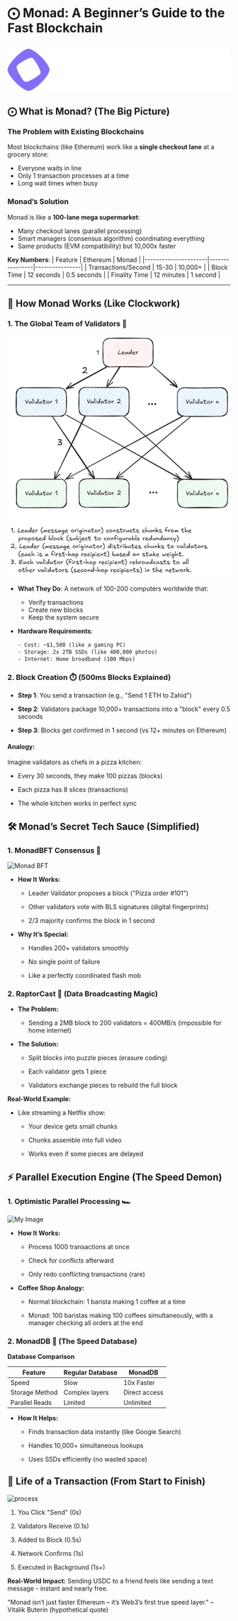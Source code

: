 # ⨀ Monad: A Beginner’s Guide to the Fast Blockchain
![My Image](MonadLogo.png)
---
## ⨀ **What is Monad?** (The Big Picture)

### **The Problem with Existing Blockchains**
Most blockchains (like Ethereum) work like a **single checkout lane** at a grocery store:
  - Everyone waits in line
  - Only 1 transaction processes at a time
  - Long wait times when busy

### **Monad’s Solution**
Monad is like a **100-lane mega supermarket**:
- Many checkout lanes (parallel processing)
- Smart managers (consensus algorithm) coordinating everything
- Same products (EVM compatibility) but 10,000x faster

**Key Numbers**:
| Feature              | Ethereum       | Monad          |
|----------------------|----------------|----------------|
| Transactions/Second  | 15-30          | 10,000+        |
| Block Time           | 12 seconds     | 0.5 seconds    |
| Finality Time        | 12 minutes     | 1 second       |

---

## 🔧 **How Monad Works** (Like Clockwork)

### 1. **The Global Team of Validators** 👥
![Validators](validators.png)

- **What They Do**: A network of 100-200 computers worldwide that:
  - Verify transactions
  - Create new blocks
  - Keep the system secure

- **Hardware Requirements**:
  ```plaintext
  - Cost: ~$1,500 (like a gaming PC)
  - Storage: 2x 2TB SSDs (like 400,000 photos)
  - Internet: Home broadband (100 Mbps)
### 2. Block Creation ⏱️ (500ms Blocks Explained)

- **Step 1**: You send a transaction (e.g., "Send 1 ETH to Zahid")

- **Step 2**: Validators package 10,000+ transactions into a "block" every 0.5 seconds

- **Step 3**: Blocks get confirmed in 1 second (vs 12+ minutes on Ethereum)

#### **Analogy:**
Imagine validators as chefs in a pizza kitchen:

- Every 30 seconds, they make 100 pizzas (blocks)

- Each pizza has 8 slices (transactions)

- The whole kitchen works in perfect sync

## 🛠️ Monad’s Secret Tech Sauce (Simplified)
### 1. MonadBFT Consensus 🤝
![Monad BFT](monadbft.jpg)

- **How It Works:**

  - Leader Validator proposes a block ("Pizza order #101")

  - Other validators vote with BLS signatures (digital fingerprints)

  - 2/3 majority confirms the block in 1 second

- **Why It’s Special:**

  - Handles 200+ validators smoothly

  - No single point of failure

  - Like a perfectly coordinated flash mob

### 2. RaptorCast 📡 (Data Broadcasting Magic)

- **The Problem:**

  - Sending a 2MB block to 200 validators = 400MB/s (impossible for home internet)

- **The Solution:**

   - Split blocks into puzzle pieces (erasure coding)

   - Each validator gets 1 piece

   - Validators exchange pieces to rebuild the full block

**Real-World Example:**

- Like streaming a Netflix show:

  - Your device gets small chunks

  - Chunks assemble into full video

  - Works even if some pieces are delayed

## ⚡ Parallel Execution Engine (The Speed Demon)
### 1. Optimistic Parallel Processing 🏎️
![My Image](parallel.png)


- **How It Works:**

  - Process 1000 transactions at once

  - Check for conflicts afterward

  - Only redo conflicting transactions (rare)

- **Coffee Shop Analogy:**

  - Normal blockchain: 1 barista making 1 coffee at a time

  - Monad: 100 baristas making 100 coffees simultaneously, with a manager checking all orders at the end

### 2. MonadDB 💾 (The Speed Database)
**Database Comparison**

| Feature          | Regular Database | MonadDB       |
|------------------|------------------|---------------|
| Speed            | Slow             | 10x Faster    |
| Storage Method   | Complex layers   | Direct access |
| Parallel Reads   | Limited          | Unlimited     |

- **How It Helps:**

  - Finds transaction data instantly (like Google Search)

  - Handles 10,000+ simultaneous lookups

  - Uses SSDs efficiently (no wasted space)
 
## 🔄 Life of a Transaction (From Start to Finish)
![process](work.PNG)

1. You Click "Send" (0s)

2. Validators Receive (0.1s)

3. Added to Block (0.5s)

4. Network Confirms (1s)

5. Executed in Background (1s+)

**Real-World Impact:**
Sending USDC to a friend feels like sending a text message - instant and nearly free.

"Monad isn’t just faster Ethereum – it’s Web3’s first true speed layer."
– Vitalik Buterin (hypothetical quote)
